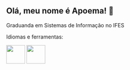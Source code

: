 ## Olá, meu nome é Apoema! 👋
Graduanda em Sistemas de Informação no IFES

Idiomas e ferramentas:

<img width= "50" height="50" src="https://cdn.jsdelivr.net/gh/devicons/devicon/icons/python/python-original.svg" />
<img width= "50" height="50" src="https://cdn.jsdelivr.net/gh/devicons/devicon/icons/html/html.svg" />

          
          

